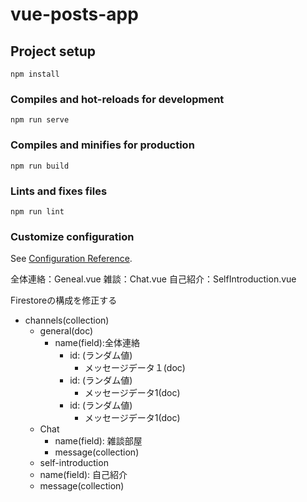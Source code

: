 # vue-posts-app

## Project setup
```
npm install
```

### Compiles and hot-reloads for development
```
npm run serve
```

### Compiles and minifies for production
```
npm run build
```

### Lints and fixes files
```
npm run lint
```

### Customize configuration
See [Configuration Reference](https://cli.vuejs.org/config/).


全体連絡：Geneal.vue
雑談：Chat.vue
自己紹介：SelfIntroduction.vue


Firestoreの構成を修正する
  - channels(collection)
    - general(doc)
      - name(field):全体連絡
        - id: (ランダム値)
          - メッセージデータ１(doc)
        - id: (ランダム値)
          - メッセージデータ1(doc)
        - id: (ランダム値)
          - メッセージデータ1(doc)
    - Chat
      - name(field): 雑談部屋
      - message(collection)
    - self-introduction
     - name(field): 自己紹介
     - message(collection)